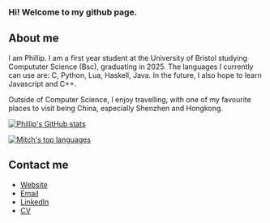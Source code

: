 ### Hi! Welcome to my github page.

## About me

I am Phillip. I am a first year student at the University of Bristol studying Compututer Science (Bsc), graduating in 2025.
The languages I currently can use are: C, Python, Lua, Haskell, Java.
In the future, I also hope to learn Javascript and C++.

Outside of Computer Science, I enjoy travelling, with one of my favourite places to visit being China, especially Shenzhen and Hongkong.

[![Phillip's GitHub stats](https://github-readme-stats.vercel.app/api?username=phillip2654&theme=dark&show_icons=true&count_private=true&icon_color=ffffff&bg_color=0d1117&hide_border=true)](https://github.com/anuraghazra/github-readme-stats)

[![Mitch's top languages](https://github-readme-stats.vercel.app/api/top-langs/?username=phillip2654&layout=compact&theme=dark&hide_border=true&bg_color=0d1117)](https://github.com/anuraghazra/github-readme-stats)

## Contact me
 - [Website][ 1 ]
 - [Email][ 2 ]
 - [LinkedIn][ 3 ]
 - [CV][ 4 ]

[1]:https://phillip2654.github.io
[2]:mailto:phillip.s.w.daniel@gmail.com
[3]:https://www.linkedin.com/in/phillip-daniel-400a3923a/
[4]:https://phillip2654.github.io/cv
